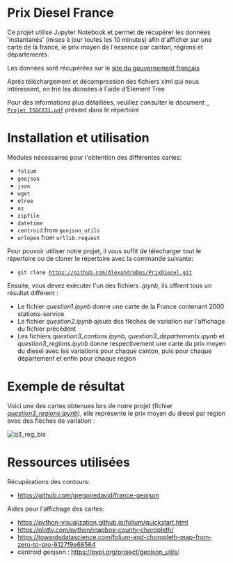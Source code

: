 # Prix Diesel France

<p>Ce projet utilise Jupyter Notebook et permet de récupérer les données 'instantanés' (mises à jour toutes les 10 minutes) afin d'afficher sur une carte de la france, le prix moyen de l'essence par canton, régions et départements.</p>

<p> Les données sont récupérées sur le <a href = "https://www.prix-carburants.gouv.fr/rubrique/opendata/">site du gouvernement français</a></p>
<p> Après téléchargement et décompression des fichiers xlml qui nous intéressent, on trie les données à l'aide d'Element Tree</p>
<p> Pour des informations plus détaillées, veuillez consulter le document <code><a href = "https://github.com/Alemanu211/PrixDiesel/blob/main/Projet%20ISOC631.pdf"> Projet ISOC631.pdf</a></code> présent dans le répertoire</p>


# Installation et utilisation

Modules nécessaires pour l'obtention des différentes cartes:
 *  <code>folium</code>
 *  <code>geojson</code>
 *  <code>json</code>
 *  <code>wget</code>
 *  <code>etree</code>
 *  <code>os</code>
 *  <code>zipfile</code>
 *  <code>datetime</code>
 *  <code>centroid</code> from <code>geojson_utils</code>
 *  <code>urlopen</code> from <code>urllib.request</code>


Pour pouvoir utiliser notre projet, il vous suffit de télecharger tout le répertoire ou de cloner le répertoire avec la commande suivante:
 * <code>git clone https://github.com/AlexandreDps/PrixDiesel.git</code>

Ensuite, vous devez exécuter l'un des fichiers _.ipynb_, ils offrent tous un résultat différent :
 * Le fichier _question1.ipynb_ donne une carte de la France contenant 2000 stations-service
 * Le fichier _question2.ipynb_ ajoute des flèches de variation sur l'affichage du fichier précédent
 * Les fichiers _question3_cantons.ipynb_, _question3_departements.ipynb_ et _question3_regions.ipynb_ donne respectivement une carte du prix moyen du diesel avec les variations pour chaque canton, puis pour chaque département et enfin pour chaque région


# Exemple de résultat

Voici une des cartes obtenues lors de notre projet (fichier <a href = "https://github.com/Alemanu211/PrixDiesel/blob/main/question3_regions.ipynb">_question3_regions.ipynb_</a>), elle représente le prix moyen du diesel par région avec des flèches de variation :

![q3_reg_bis](https://user-images.githubusercontent.com/93133836/172074128-e99654d4-2b06-466d-8e37-cafbb2a3e184.PNG)


# Ressources utilisées

Récupérations des contours:
 * https://github.com/gregoiredavid/france-geojson

Aides pour l'affichage des cartes:
 * https://python-visualization.github.io/folium/quickstart.html
 * https://plotly.com/python/mapbox-county-choropleth/
 * https://towardsdatascience.com/folium-and-choropleth-map-from-zero-to-pro-6127f9e68564
 * centroid geojson : https://pypi.org/project/geojson_utils/
